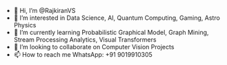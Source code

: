- 👋 Hi, I’m @RajkiranVS
- 👀 I’m interested in Data Science, AI, Quantum Computing, Gaming, Astro Physics
- 🌱 I’m currently learning Probabilistic Graphical Model, Graph Mining, Stream Processing Analytics, Visual Transformers
- 💞️ I’m looking to collaborate on Computer Vision Projects
- 📫 How to reach me WhatsApp: +91 9019910305

<!---
RajkiranVS/RajkiranVS is a ✨ special ✨ repository because its `README.md` (this file) appears on your GitHub profile.
You can click the Preview link to take a look at your changes.
--->
